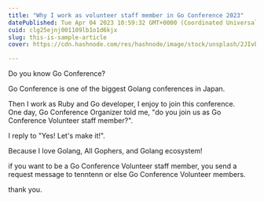 ```yaml
---
title: "Why I work as volunteer staff member in Go Conference 2023"
datePublished: Tue Apr 04 2023 10:59:32 GMT+0000 (Coordinated Universal Time)
cuid: clg25ejnj001109lb1o1d6kjx
slug: this-is-sample-article
cover: https://cdn.hashnode.com/res/hashnode/image/stock/unsplash/2JIvboGLeho/upload/5ef3616c51085b61239783baab0b85c8.jpeg

---
```


Do you know Go Conference?

Go Conference is one of the biggest Golang conferences in Japan.

Then I work as Ruby and Go developer, I enjoy to join this conference.  
One day, Go Conference Organizer told me, "do you join us as Go Conference Volunteer staff member?".

I reply to "Yes! Let's make it!".

Because I love Golang, All Gophers, and Golang ecosystem!

if you want to be a Go Conference Volunteer staff member, you send a request message to tenntenn or else Go Conference Volunteer members.

thank you.